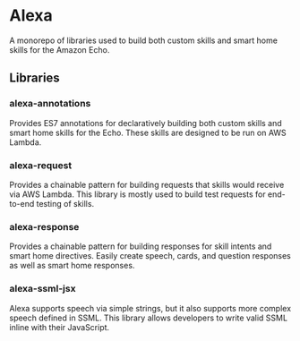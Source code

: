 # Alexa

A monorepo of libraries used to build both custom skills and smart home skills
for the Amazon Echo.

## Libraries

### alexa-annotations
Provides ES7 annotations for declaratively building both custom skills and smart
home skills for the Echo. These skills are designed to be run on AWS Lambda.

### alexa-request
Provides a chainable pattern for building requests that skills would receive via
AWS Lambda. This library is mostly used to build test requests for end-to-end
testing of skills.

### alexa-response
Provides a chainable pattern for building responses for skill intents and smart
home directives. Easily create speech, cards, and question responses as well as
smart home responses.

### alexa-ssml-jsx
Alexa supports speech via simple strings, but it also supports more complex
speech defined in SSML. This library allows developers to write valid SSML
inline with their JavaScript.
